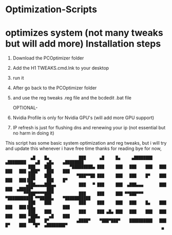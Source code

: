 # Optimization-Scripts
optimizes system (not many tweaks but will add more)
Installation steps
====================
1. Download the PCOptimizer folder
2. Add the H1 TWEAKS.cmd.lnk to your desktop
3. run it
4. After go back to the PCOptimizer folder
5. and use the reg tweaks .reg file and the bcdedit .bat file

    OPTIONAL-
1. Nvidia Profile is only for Nvidia GPU's (will add more GPU support)
2. IP refresh is just for flushing dns and renewing your ip (not essential but no harm in doing it)

This script has some basic system optimization and reg tweaks, but i will try and update this whenever i have free time
thanks for reading 
bye for now, 

               ▄█    █▄             ███      ▄█     █▄     ▄████████    ▄████████    ▄█   ▄█▄    ▄████████ 
              ███    ███        ▀█████████▄ ███     ███   ███    ███   ███    ███   ███ ▄███▀   ███    ███ 
              ███    ███           ▀███▀▀██ ███     ███   ███    █▀    ███    ███   ███▐██▀     ███    █▀  
             ▄███▄▄▄▄███▄▄          ███   ▀ ███     ███  ▄███▄▄▄       ███    ███  ▄█████▀      ███        
            ▀▀███▀▀▀▀███▀           ███     ███     ███ ▀▀███▀▀▀     ▀███████████ ▀▀█████▄    ▀███████████ 
              ███    ███            ███     ███     ███   ███    █▄    ███    ███   ███▐██▄            ███ 
              ███    ███            ███     ███ ▄█▄ ███   ███    ███   ███    ███   ███ ▀███▄    ▄█    ███ 
              ███    █▀            ▄████▀    ▀███▀███▀    ██████████   ███    █▀    ███   ▀█▀  ▄████████▀  
                                                                        ▀                      
